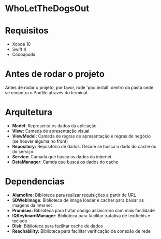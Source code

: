 # WhoLetTheDogsOut
# Requisitos
- Xcode 10
- Swift 4
- Cocoapods

# Antes de rodar o projeto
Antes de rodar o projeto, por favor, rode 'pod install' dentro da pasta onde se encontra o Podfile através do terminal.

# Arquitetura
- **Model:** Representa os dados da aplicação
- **View:** Camada de apresentação visual
- **ViewModel:** Camada de regras de apresentação e regras de negócio (se houver alguma no front)
- **Repository:** Repositório de dados. Decide se busca o dado do cache ou do serviço
- **Service:** Camada que busca os dados da internet
- **DataManager:** Camda que busca os dados do cache

# Dependencias
- **Alamofire:** Biblioteca para realizar requisições a partir de URL
- **SDWebImage:** Biblioteca de image loader e cacher para baixar as imagens da Internet
- **Promises:** Biblioteca para tratar código assíncrono com mais facilidade
- **IQKeyboardManager:** Biblioteca para facilitar tratativa de textfields e teclado
- **Disk:** Biblioteca para facilitar cache de dados
- **Reachability:** Biblioteca para facilitar verificação de conexão de rede

